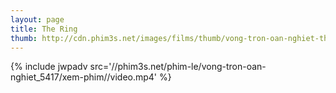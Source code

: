 ```yaml
---
layout: page
title: The Ring
thumb: http://cdn.phim3s.net/images/films/thumb/vong-tron-oan-nghiet-the-ring-1998.jpg
---
```

{% include jwpadv src='//phim3s.net/phim-le/vong-tron-oan-nghiet_5417/xem-phim//video.mp4' %}